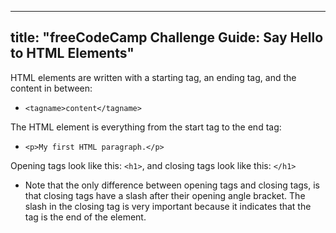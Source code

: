 
---
title: "freeCodeCamp Challenge Guide: Say Hello to HTML Elements"
---

HTML elements are written with a starting tag, an ending tag, and the content in between:

*   `<tagname>content</tagname>`

The HTML element is everything from the start tag to the end tag:

*   `<p>My first HTML paragraph.</p>`

Opening tags look like this: `<h1>`, and closing tags look like this: `</h1>`

*   Note that the only difference between opening tags and closing tags, is that closing tags have a slash after their opening angle bracket. The slash in the closing tag is very important because it indicates that the tag is the end of the element.
